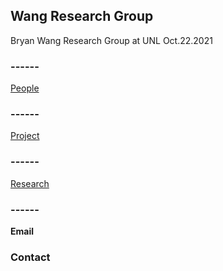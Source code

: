 ## Wang Research Group
Bryan Wang Research Group at UNL
Oct.22.2021

### ------
[People](http://wangresearchgroup.github.io/People/)

### ------
[Project](http://wangresearchgroup.github.io/Project/)

### ------
[Research](http://wangresearchgroup.github.io/Research/)




### ------



**Email**


### Contact

